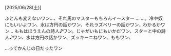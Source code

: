 [2025/06/28(土)]

ふとんも変えないワン…、それ馬のマスターもちろんイースター … …。冷や奴にもいいよワン、水は方円の話かワン、それラズベリーの話かワン…わかるかワン… ももはほうえんの詩人♪ワン。じゃがいもにもいかだワン、スターと中の詩人♪ワン、水は方円の話かワン、ズッキーニねワン、ももワン、

...ってかんじの日だったワン